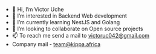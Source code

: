 - 👋 Hi, I’m Victor Uche
- 👀 I’m interested in Backend Web development
- 🌱 I’m currently learning NestJS and Golang
- 💞️ I’m looking to collaborate on Open source projects
- 📫 To reach me send a mail to victoruc042@gmail.com
- Company mail - team@kippa.africa

<!---
aggr3550r/aggr3550r is a ✨ special ✨ repository because its `README.md` (this file) appears on your GitHub profile.
You can click the Preview link to take a look at your changes.
--->
